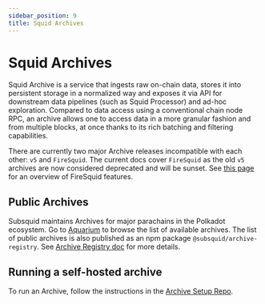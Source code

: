 ```yaml
---
sidebar_position: 9
title: Squid Archives
---
```



# Squid Archives

Squid Archive is a service that ingests raw on-chain data, stores it into persistent storage in a normalized way and exposes it via API for downstream data pipelines (such as Squid Processor) and ad-hoc exploration. Compared to data access using a conventional chain node RPC, an archive allows one to access data in a more granular fashion and from multiple blocks, at once thanks to its rich batching and filtering capabilities.


There are currently two major Archive releases incompatible with each other: `v5` and `FireSquid`. The current docs cover `FireSquid` as the old `v5` archives are now considered deprecated and will be sunset. See [this page](/docs/archives/new-in-fire-squid.md) for an overview of FireSquid features.

## Public Archives

Subsquid maintains Archives for major parachains in the Polkadot ecosystem. Go to [Aquarium](https://app.subsquid.io/aquarium/archives) to browse the list of available archives. The list of public archives is also published as an npm package `@subsquid/archive-registry`. See [Archive Registry doc](/docs/archives/archive-registry.md) for more details. 

## Running a self-hosted archive

To run an Archive, follow the instructions in the [Archive Setup Repo](https://github.com/subsquid/squid-archive-setup).


